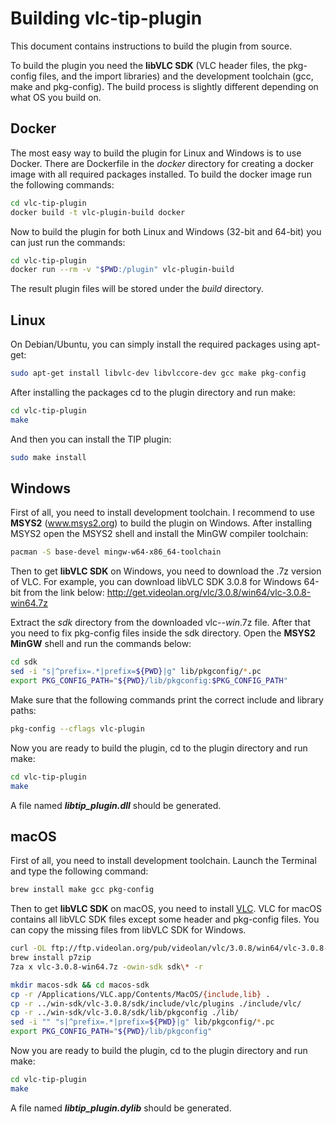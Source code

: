 # Building vlc-tip-plugin
This document contains instructions to build the plugin from source.

To build the plugin you need the __libVLC SDK__ (VLC header files, the pkg-config files, and the import libraries) and the development toolchain (gcc, make and pkg-config).
The build process is slightly different depending on what OS you build on.

## Docker
The most easy way to build the plugin for Linux and Windows is to use Docker. There are Dockerfile in the *docker* directory for creating a docker image with all required packages installed.
To build the docker image run the following commands:
```sh
cd vlc-tip-plugin
docker build -t vlc-plugin-build docker
```

Now to build the plugin for both Linux and Windows (32-bit and 64-bit) you can just run the commands:
```sh
cd vlc-tip-plugin
docker run --rm -v "$PWD:/plugin" vlc-plugin-build
```

The result plugin files will be stored under the *build* directory.

## Linux
On Debian/Ubuntu, you can simply install the required packages using apt-get:
```sh
sudo apt-get install libvlc-dev libvlccore-dev gcc make pkg-config
```
After installing the packages cd to the plugin directory and run make:
```sh
cd vlc-tip-plugin
make
```
And then you can install the TIP plugin:
```sh
sudo make install
```
## Windows
First of all, you need to install development toolchain. I recommend to use **MSYS2** (www.msys2.org) to build the plugin on Windows. After installing MSYS2 open the MSYS2 shell and install the MinGW compiler toolchain:
```sh
pacman -S base-devel mingw-w64-x86_64-toolchain
```
Then to get __libVLC SDK__ on Windows, you need to download the .7z version of VLC. For example, you can download libVLC SDK 3.0.8 for Windows 64-bit from the link below:
http://get.videolan.org/vlc/3.0.8/win64/vlc-3.0.8-win64.7z

Extract the _sdk_ directory from the downloaded vlc-*-win*.7z file.
After that you need to fix pkg-config files inside the sdk directory. Open the __MSYS2 MinGW__ shell and run the commands below:
```sh
cd sdk
sed -i "s|^prefix=.*|prefix=${PWD}|g" lib/pkgconfig/*.pc
export PKG_CONFIG_PATH="${PWD}/lib/pkgconfig:$PKG_CONFIG_PATH"
```
Make sure that the following commands print the correct include and library paths: 
```sh
pkg-config --cflags vlc-plugin 
```
Now you are ready to build the plugin, cd to the plugin directory and run make:
```sh
cd vlc-tip-plugin
make
```
A file named **_libtip_plugin.dll_** should be generated.
## macOS
First of all, you need to install development toolchain. Launch the Terminal and type the following command:
```sh
brew install make gcc pkg-config
```
Then to get __libVLC SDK__ on macOS, you need to install [VLC](https://www.videolan.org/). VLC for macOS contains all libVLC SDK files except some header and pkg-config files. You can copy the missing files from libVLC SDK for Windows.
```sh
curl -OL ftp://ftp.videolan.org/pub/videolan/vlc/3.0.8/win64/vlc-3.0.8-win64.7z
brew install p7zip
7za x vlc-3.0.8-win64.7z -owin-sdk sdk\* -r

mkdir macos-sdk && cd macos-sdk
cp -r /Applications/VLC.app/Contents/MacOS/{include,lib} .
cp -r ../win-sdk/vlc-3.0.8/sdk/include/vlc/plugins ./include/vlc/
cp -r ../win-sdk/vlc-3.0.8/sdk/lib/pkgconfig ./lib/
sed -i "" "s|^prefix=.*|prefix=${PWD}|g" lib/pkgconfig/*.pc
export PKG_CONFIG_PATH="${PWD}/lib/pkgconfig"
```
Now you are ready to build the plugin, cd to the plugin directory and run make:
```sh
cd vlc-tip-plugin
make
```
A file named **_libtip_plugin.dylib_** should be generated.